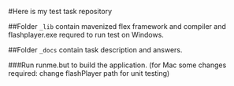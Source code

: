 #Here is my test task repository

##Folder `_lib`  contain mavenized flex framework and compiler and flashplayer.exe requred to run test on Windows.

##Folder `_docs` contain task description and answers.

###Run runme.but to build the application. (for Mac some changes required: change flashPlayer path for unit testing)
